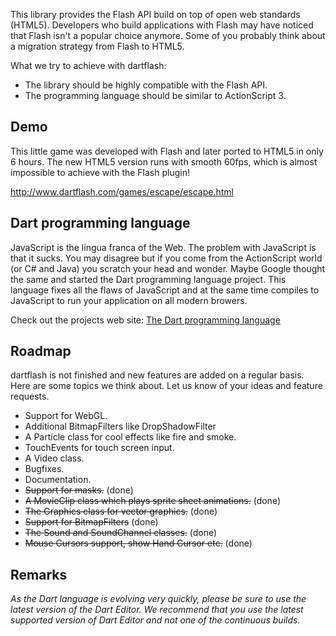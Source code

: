 This library provides the Flash API build on top of open web standards (HTML5). Developers who build applications with Flash may have noticed that Flash isn't a popular choice anymore. Some of you probably think about a migration strategy from Flash to HTML5. 

What we try to achieve with dartflash:
* The library should be highly compatible with the Flash API.
* The programming language should be similar to ActionScript 3.

## Demo

This little game was developed with Flash and later ported to HTML5 in only 6 hours. The new HTML5 version runs with smooth 60fps, which is almost impossible to achieve with the Flash plugin!

<http://www.dartflash.com/games/escape/escape.html>

## Dart programming language

JavaScript is the lingua franca of the Web. The problem with JavaScript is that it sucks. You may disagree but if you come from the ActionScript world (or C# and Java) you scratch your head and wonder. Maybe Google thought the same and started the Dart programming language project. This language fixes all the flaws of JavaScript and at the same time compiles to JavaScript to run your application on all modern browers.

Check out the projects web site: [The Dart programming language](http://www.dartlang.org)

## Roadmap

dartflash is not finished and new features are added on a regular basis. Here are some topics we think about. Let us know of your ideas and feature requests.

* Support for WebGL.
* Additional BitmapFilters like DropShadowFilter
* A Particle class for cool effects like fire and smoke.
* TouchEvents for touch screen input.
* A Video class.
* Bugfixes.
* Documentation.
* ~~Support for masks.~~ (done)
* ~~A MovieClip class which plays sprite sheet animations.~~ (done)
* ~~The Graphics class for vector graphics.~~ (done)
* ~~Support for BitmapFilters~~ (done)
* ~~The Sound and SoundChannel classes.~~ (done)
* ~~Mouse Cursors support, show Hand Cursor etc.~~ (done)

## Remarks

_As the Dart language is evolving very quickly, please be sure to use the latest version of the Dart Editor. We recommend that you use the latest supported version of Dart Editor and not one of the continuous builds._